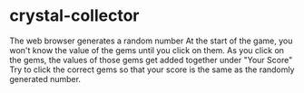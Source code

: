 # crystal-collector
The web browser generates a random number
At the start of the game, you won't know the value of the gems until you click on them.
As you click on the gems, the values of those gems get added together under "Your Score"
Try to click the correct gems so that your score is the same as the randomly generated number.

